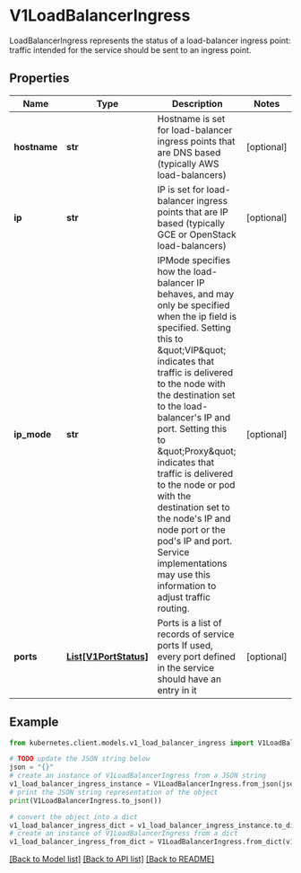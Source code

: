 # V1LoadBalancerIngress

LoadBalancerIngress represents the status of a load-balancer ingress point: traffic intended for the service should be sent to an ingress point.

## Properties

Name | Type | Description | Notes
------------ | ------------- | ------------- | -------------
**hostname** | **str** | Hostname is set for load-balancer ingress points that are DNS based (typically AWS load-balancers) | [optional] 
**ip** | **str** | IP is set for load-balancer ingress points that are IP based (typically GCE or OpenStack load-balancers) | [optional] 
**ip_mode** | **str** | IPMode specifies how the load-balancer IP behaves, and may only be specified when the ip field is specified. Setting this to \&quot;VIP\&quot; indicates that traffic is delivered to the node with the destination set to the load-balancer&#39;s IP and port. Setting this to \&quot;Proxy\&quot; indicates that traffic is delivered to the node or pod with the destination set to the node&#39;s IP and node port or the pod&#39;s IP and port. Service implementations may use this information to adjust traffic routing. | [optional] 
**ports** | [**List[V1PortStatus]**](V1PortStatus.md) | Ports is a list of records of service ports If used, every port defined in the service should have an entry in it | [optional] 

## Example

```python
from kubernetes.client.models.v1_load_balancer_ingress import V1LoadBalancerIngress

# TODO update the JSON string below
json = "{}"
# create an instance of V1LoadBalancerIngress from a JSON string
v1_load_balancer_ingress_instance = V1LoadBalancerIngress.from_json(json)
# print the JSON string representation of the object
print(V1LoadBalancerIngress.to_json())

# convert the object into a dict
v1_load_balancer_ingress_dict = v1_load_balancer_ingress_instance.to_dict()
# create an instance of V1LoadBalancerIngress from a dict
v1_load_balancer_ingress_from_dict = V1LoadBalancerIngress.from_dict(v1_load_balancer_ingress_dict)
```
[[Back to Model list]](../README.md#documentation-for-models) [[Back to API list]](../README.md#documentation-for-api-endpoints) [[Back to README]](../README.md)


